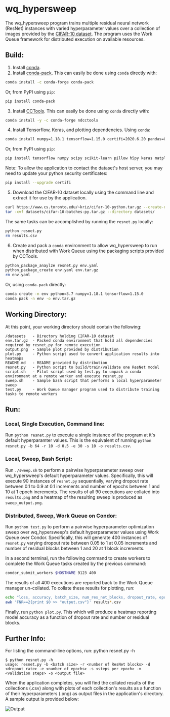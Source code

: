 # wq_hypersweep

The wq_hypersweep program trains multiple residual neural network (ResNet) instances with varied hyperparameter values over a collection of images provided by the [CIFAR-10 dataset](https://www.cs.toronto.edu/~kriz/cifar.html). The program uses the Work Queue framework for distributed execution on available resources.


## Build:

1. Install [conda](https://docs.conda.io/projects/conda/en/latest/user-guide/install/).
2. Install [conda-pack](https://conda.github.io/conda-pack/). This can easily be done using `conda` directly with:
```bash
conda install -c conda-forge conda-pack
```
Or, from PyPI using `pip`:
```bash
pip install conda-pack
```
3. Install [CCTools](https://cctools.readthedocs.io/en/latest/install/). This can easily be done using `conda` directly with:
```bash
conda install -y -c conda-forge ndcctools
```

4. Install Tensorflow, Keras, and plotting dependencies. Using `conda`:
```bash
conda install numpy=1.18.1 tensorflow=1.15.0 certifi=2020.6.20 pandas=0.25.3 seaborn=0.10.1
```
Or, from PyPI using `pip`:
```bash
pip install tensorflow numpy scipy scikit-learn pillow h5py keras matplotlib numpy seaborn
```
Note: To allow the application to contact the dataset's host server, you may need to update your python security certificates:
```bash
pip install --upgrade certifi
```

5. Download the CIFAR-10 dataset  locally using the command line and extract it for use by the application.
```bash
curl https://www.cs.toronto.edu/~kriz/cifar-10-python.tar.gz --create-dirs -o datasets/cifar-10-batches-py.tar.gz
tar -xvf datasets/cifar-10-batches-py.tar.gz --directory datasets/
```
The same tasks can be accomplished by running the `resnet.py` locally:
```bash
python resnet.py
rm results.csv
```

6. Create and pack a `conda` environment to allow wq_hypersweep to run when distributed with Work Queue using the packaging scripts provided by CCTools.
```bash
python_package_anaylze resnet.py env.yaml
python_package_create env.yaml env.tar.gz
rm env.yaml
```
Or, using `conda-pack` directly:
```bash
conda create -n env python=3.7 numpy=1.18.1 tensorflow=1.15.0
conda pack -n env -o env.tar.gz
```

## Working Directory:
At this point, your working directory should contain the following:
```
/datasets   - Directory holding CIFAR-10 dataset
env.tar.gz  - Packed conda environment that hold all dependencies required by resnet.py for remote execution
output.png  - Sample plot provided by distribution
plot.py     - Python script used to convert application results into heatmaps
README.md   - README provided by distribution
resnet.py   - Python script to build/train/validate one ResNet model
script.sh   - Pilot script used by test.py to unpack a conda environment at a remote worker and execute resnet.py
sweep.sh    - Sample bash script that performs a local hyperparameter sweep
test.py     - Work Queue manager program used to distribute training tasks to remote workers  
```

## Run:
### Local, Single Execution, Command line:
Run `python resnet.py` to execute a single instance of the program at it's default hyperparamter values. This is the equivalent of running `python resnet.py -b 64 -r 10 -d 0.5 -e 30 -s 10 -o results.csv`.

### Local, Sweep, Bash Script:
Run `./sweep.sh` to perform a pairwise hyperparameter sweep over wq_hypersweep's default hyperparameter values. Specifically, this will execute 90 instances of `resnet.py` sequentially, varying dropout rate between 0.1 to 0.9 at 0.1 increments and number of epochs between 1 and 10 at 1 epoch increments. The results of all 90 executions are collated into `results.png` and a heatmap of the resulting sweep is produced as `sweep_output.png`.

### Distributed, Sweep, Work Queue on Condor:
Run `python test.py` to perform a pairwise hyperparameter optimization sweep over wq_hypersweep's default hyperparameter values using Work Queue over Condor. Specifically, this will generate 400 instances of `resnet.py` varying dropout rate between 0.05 to 1 at 0.05 increments and number of residual blocks between 1 and 20 at 1 block increments.

In a second terminal, run the following command to create workers to complete the Work Queue tasks created by the previous command:
```bash
condor_submit_workers $HOSTNAME 9123 400
```
The results of all 400 executions are reported back to the Work Queue manager un-collated. To collate these results for plotting, run:
```bash
echo "loss, accuracy, batch_size, num_res_net_blocks, dropout_rate, epochs, steps_per_epoch, validation_steps" > output.csv
awk 'FNR==2{print $0 >> "output.csv"}' results*.csv
```
Finally, run `python plot.py`. This which will produce a heatmap reporting model accuracy as a function of dropout rate and number or residual blocks.

## Further Info:
For listing the command-line options, run: python resnet.py -h
```
$ python resnet.py -h
usage: resnet.py -b <batch size> -r <number of ResNet blocks> -d <dropout rate> -e <number of epochs> -s <steps per epoch> -v <validation steps> -o <output file>
```

When the application completes, you will find the collated results of the collections (.csv) along with plots of each collection's results as a function of their hyperparameters (.png) as output files in the application's directory. A sample output is provided below:

![Output](https://github.com/tjuedema/cctools/blob/master/apps/wq_hypersweep/output.png)
